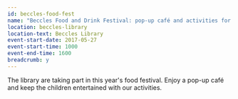 ```yaml
---
id: beccles-food-fest
name: "Beccles Food and Drink Festival: pop-up café and activities for children"
location: beccles-library
location-text: Beccles Library
event-start-date: 2017-05-27
event-start-time: 1000
event-end-time: 1600
breadcrumb: y
---
```


The library are taking part in this year's food festival. Enjoy a pop-up café and keep the children entertained with our activities.
